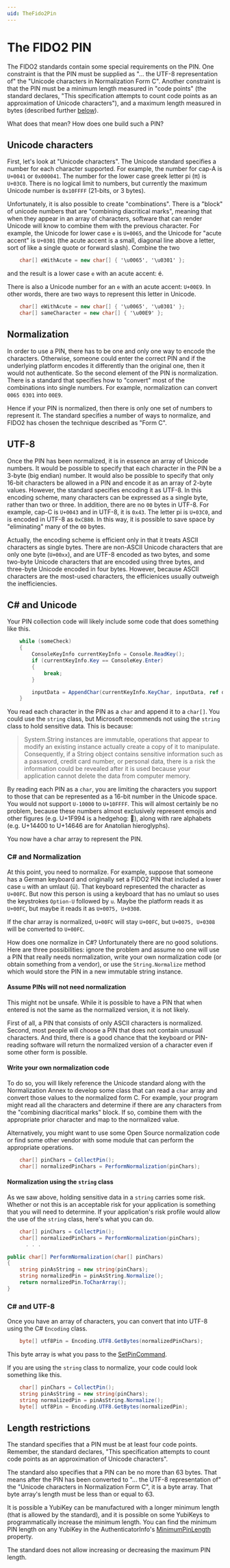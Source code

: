 ```yaml
---
uid: TheFido2Pin
---
```


<!-- Copyright 2022 Yubico AB

Licensed under the Apache License, Version 2.0 (the "License");
you may not use this file except in compliance with the License.
You may obtain a copy of the License at

    http://www.apache.org/licenses/LICENSE-2.0

Unless required by applicable law or agreed to in writing, software
distributed under the License is distributed on an "AS IS" BASIS,
WITHOUT WARRANTIES OR CONDITIONS OF ANY KIND, either express or implied.
See the License for the specific language governing permissions and
limitations under the License. -->

# The FIDO2 PIN

The FIDO2 standards contain some special requirements on the PIN. One constraint is that
the PIN must be supplied as "... the UTF-8 representation of" the "Unicode characters in
Normalization Form C". Another constraint is that the PIN must be a minimum length
measured in "code points" (the standard declares, "This specification attempts to count
code points as an approximation of Unicode characters"), and a maximum length measured in
bytes (described further [below](#length-restrictions)).

What does that mean? How does one build such a PIN?

## Unicode characters

First, let's look at "Unicode characters". The Unicode standard specifies a number for
each character supported. For example, the number for cap-A is `U+0041` or `0x000041`.
The number for the lower case greek letter pi (&#960;) is `U+03C0`. There is no logical
limit to numbers, but currently the maximum Unicode number is `0x10FFFF` (21-bits, or 3
bytes).

Unfortunately, it is also possible to create "combinations". There is a "block" of unicode
numbers that are "combining diacritical marks", meaning that when they appear in an array
of characters, software that can render Unicode will know to combine them with the
previous character. For example, the Unicode for lower case `e` is `U+0065`, and the
Unicode for "acute accent" is `U+0301` (the acute accent is a small, diagonal line above a
letter, sort of like a single quote or forward slash). Combine the two

```csharp
    char[] eWithAcute = new char[] { '\u0065', '\u0301' };
```

and the result is a lower case `e` with an acute accent: &#233;.

There is also a Unicode number for an `e` with an acute accent: `U+00E9`. In other words,
there are two ways to represent this letter in Unicode.

```csharp
    char[] eWithAcute = new char[] { '\u0065', '\u0301' };
    char[] sameCharacter = new char[] { '\u00E9' };
```

## Normalization

In order to use a PIN, there has to be one and only one way to encode the characters.
Otherwise, someone could enter the correct PIN and if the underlying platform encodes it
differently than the original one, then it would not authenticate. So the second element
of the PIN is normalization. There is a standard that specifies how to "convert" most of
the combinations into single numbers. For example, normalization can convert
`0065 0301` into `00E9`.

Hence if your PIN is normalized, then there is only one set of numbers to represent it.
The standard specifies a number of ways to normalize, and FIDO2 has chosen the technique
described as "Form C".

## UTF-8

Once the PIN has been normalized, it is in essence an array of Unicode numbers. It would
be possible to specify that each character in the PIN be a 3-byte (big endian) number. It
would also be possible to specify that only 16-bit characters be allowed in a PIN and
encode it as an array of 2-byte values. However, the standard specifies encoding it as
UTF-8. In this encoding scheme, many characters can be expressed as a single byte, rather
than two or three. In addition, there are no `00` bytes in UTF-8. For example, cap-C is
`U+0043` and in UTF-8, it is `0x43`. The letter pi is `U+03C0`, and is encoded in UTF-8 as
`0xCB80`. In this way, it is possible to save space by "eliminating" many of the `00`
bytes.

Actually, the encoding scheme is efficient only in that it treats ASCII characters as
single bytes. There are non-ASCII Unicode characters that are only one byte (`U+00xx`),
and are UTF-8 encoded as two bytes, and some two-byte Unicode characters that are
encoded using three bytes, and three-byte Unicode encoded in four bytes. However, because
ASCII characters are the most-used characters, the efficienices usually outweigh the
inefficiencies.

## C# and Unicode

Your PIN collection code will likely include some code that does something like this.

```csharp
    while (someCheck)
    {
        ConsoleKeyInfo currentKeyInfo = Console.ReadKey();
        if (currentKeyInfo.Key == ConsoleKey.Enter)
        {
            break;
        }

        inputData = AppendChar(currentKeyInfo.KeyChar, inputData, ref dataLength);
    }
```

You read each character in the PIN as a `char` and append it to a `char[]`. You could use
the `string` class, but Microsoft recommends not using the `string` class to hold sensitive
data. This is because:

> System.String instances are immutable, operations that appear to modify an existing
> instance actually create a copy of it to manipulate. Consequently, if a String object
> contains sensitive information such as a password, credit card number, or personal data,
> there is a risk the information could be revealed after it is used because your
> application cannot delete the data from computer memory.

By reading each PIN as a `char`, you are limiting the characters you support to those that
can be represented as a 16-bit number in the Unicode space. You would not support
`U-10000` to `U+10FFFF`. This will almost certainly be no problem, because these numbers
almost exclusively represent emojis and other figures (e.g. U+1F994 is a hedgehog:
&#129428;), along with rare alphabets (e.g. U+14400 to U+14646 are for Anatolian
hieroglyphs).

You now have a char array to represent the PIN.

### C# and Normalization

At this point, you need to normalize. For example, suppose that someone has a German
keyboard and originally set a FIDO2 PIN that included a lower case `u` with an umlaut
(&#252;). That keyboard represented the character as `U+00FC`. But now this person is
using a keyboard that has no umlaut so uses the keystrokes `Option-U` followed by `u`.
Maybe the platform reads it as `U+00FC`, but maybe it reads it as `U+0075, U+0308`.

If the char array is normalized, `U+00FC` will stay `U+00FC`, but `U+0075, U+0308` will be
converted to `U+00FC`.

How does one normalize in C#? Unfortunately there are no good solutions. Here are three
possibilities: ignore the problem and assume no one will use a PIN that really needs
normalization, write your own normalization code (or obtain something from a vendor), or
use the `String.Normalize` method which would store the PIN in a new immutable string
instance.

#### Assume PINs will not need normalization

This might not be unsafe. While it is possible to have a PIN that when entered is not the
same as the normalized version, it is not likely.

First of all, a PIN that consists of only ASCII characters is normalized. Second, most
people will choose a PIN that does not contain unusual characters. And third, there is
a good chance that the keyboard or PIN-reading software will return the normalized version
of a character even if some other form is possible.

#### Write your own normalization code

To do so, you will likely reference the Unicode standard along with the Normalization
Annex to develop some class that can read a `char` array and convert those values to the
normalized form C. For example, your program might read all the characters and determine
if there are any characters from the "combining diacritical marks" block. If so, combine
them with the appropriate prior character and map to the normalized value.

Alternatively, you might want to use some Open Source normalization code or find some
other vendor with some module that can perform the appropriate operations.

```csharp
    char[] pinChars = CollectPin();
    char[] normalizedPinChars = PerformNormalization(pinChars);
```

#### Normalization using the `string` class

As we saw above, holding sensitive data in a `string` carries some risk. Whether or not
this is an acceptable risk for your application is something that you will need to
determine. If your application's risk profile would allow the use of the `string` class,
here's what you can do.

```csharp
    char[] pinChars = CollectPin();
    char[] normalizedPinChars = PerformNormalization(pinChars);
      . . .

public char[] PerformNormalization(char[] pinChars)
{
    string pinAsString = new string(pinChars);
    string normalizedPin = pinAsString.Normalize();
    return normalizedPin.ToCharArray();
}
```

### C# and UTF-8

Once you have an array of characters, you can convert that into UTF-8 using the C#
`Encoding` class.

```csharp
    byte[] utf8Pin = Encoding.UTF8.GetBytes(normalizedPinChars);
```

This byte array is what you pass to the
[SetPinCommand](xref:Yubico.YubiKey.Fido2.Commands.SetPinCossssssmmand).

If you are using the `string` class to normalize, your code could look something like
this.

```csharp
    char[] pinChars = CollectPin();
    string pinAsString = new string(pinChars);
    string normalizedPin = pinAsString.Normalize();
    byte[] utf8Pin = Encoding.UTF8.GetBytes(normalizedPin);
```

## Length restrictions

The standard specifies that a PIN must be at least four code points. Remember, the
standard declares, "This specification attempts to count code points as an approximation
of Unicode characters".

The standard also specifies that a PIN can be no more than 63 bytes. That means after the
PIN has been converted to "... the UTF-8 representation of" the "Unicode characters in
Normalization Form C", it is a byte array. That byte array's length must be less than or
equal to 63.

It is possible a YubiKey can be manufactured with a longer minimum length (that is allowed
by the standard), and it is possible on some YubiKeys to programmatically increase the
minimum length. You can find the minimum PIN length on any YubiKey in the
AuthenticatorInfo's
[MinimumPinLength](xref:Yubico.YubiKey.Fido2.AuthenticatorInfo.MinimumPinLength) property.

The standard does not allow increasing or decreasing the maximum PIN length.
